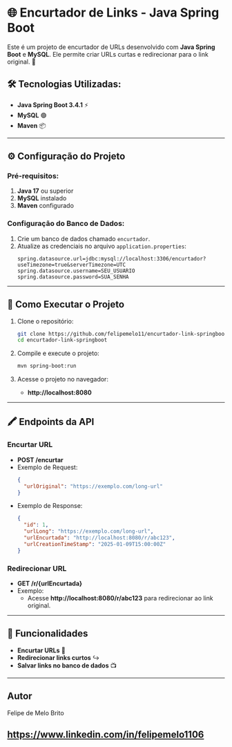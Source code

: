 # 🌐 Encurtador de Links - Java Spring Boot

Este é um projeto de encurtador de URLs desenvolvido com **Java Spring Boot** e **MySQL**. Ele permite criar URLs curtas e redirecionar para o link original. 🚀

## 🛠️ Tecnologias Utilizadas:
- **Java Spring Boot 3.4.1** ⚡
- **MySQL** 🟢
- **Maven** 📦

---

## ⚙️ Configuração do Projeto

### Pré-requisitos:
1. **Java 17** ou superior
2. **MySQL** instalado
3. **Maven** configurado

### Configuração do Banco de Dados:
1. Crie um banco de dados chamado `encurtador`.
2. Atualize as credenciais no arquivo `application.properties`:
   ```properties
   spring.datasource.url=jdbc:mysql://localhost:3306/encurtador?useTimezone=true&serverTimezone=UTC
   spring.datasource.username=SEU_USUARIO
   spring.datasource.password=SUA_SENHA
   ```

---

## 🚀 Como Executar o Projeto

1. Clone o repositório:
   ```bash
   git clone https://github.com/felipemelo11/encurtador-link-springboot.git
   cd encurtador-link-springboot
   ```

2. Compile e execute o projeto:
   ```bash
   mvn spring-boot:run
   ```

3. Acesse o projeto no navegador:  
   - **http://localhost:8080**

---

## 🖍️ Endpoints da API

### Encurtar URL
- **POST /encurtar**
- Exemplo de Request:
  ```json
  {
    "urlOriginal": "https://exemplo.com/long-url"
  }
  ```
- Exemplo de Response:
  ```json
  {
    "id": 1,
    "urlLong": "https://exemplo.com/long-url",
    "urlEncurtada": "http://localhost:8080/r/abc123",
    "urlCreationTimeStamp": "2025-01-09T15:00:00Z"
  }
  ```

### Redirecionar URL
- **GET /r/{urlEncurtada}**
- Exemplo:  
  - Acesse **http://localhost:8080/r/abc123** para redirecionar ao link original.

---

## 📌 Funcionalidades
- **Encurtar URLs** 🌟
- **Redirecionar links curtos** ↪️
- **Salvar links no banco de dados** 📺

---

## Autor
Felipe de Melo Brito

https://www.linkedin.com/in/felipemelo1106
---
